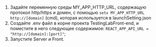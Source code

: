 1) Задайте переменную среды MY_APP_HTTP_URL, содержащую протокол http/https и домен, с помощью `setx MY_APP_HTTP_URL http://[domain]` (cmd),
   которая используется в launchSetting.json 
2) Создайте .env файл в корне проекта TestingLabFront-end, и поместите в него следующее содержимое: `REACT_APP_API_URL = "http://[domain]:[port]"`;
3) Запустите Server и Front.
